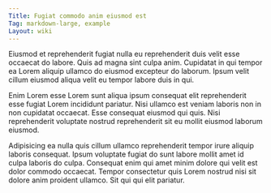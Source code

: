 ```yaml
---
Title: Fugiat commodo anim eiusmod est
Tag: markdown-large, example
Layout: wiki
---
```

Eiusmod et reprehenderit fugiat nulla eu reprehenderit duis velit esse occaecat do labore. Quis ad magna sint culpa anim. Cupidatat in qui tempor ea Lorem aliquip ullamco do eiusmod excepteur do laborum. Ipsum velit cillum eiusmod aliqua velit eu tempor labore duis in qui.

Enim Lorem esse Lorem sunt aliqua ipsum consequat elit reprehenderit esse fugiat Lorem incididunt pariatur. Nisi ullamco est veniam laboris non in non cupidatat occaecat. Esse consequat eiusmod qui quis. Nisi reprehenderit voluptate nostrud reprehenderit sit eu mollit eiusmod laborum eiusmod.

Adipisicing ea nulla quis cillum ullamco reprehenderit tempor irure aliquip laboris consequat. Ipsum voluptate fugiat do sunt labore mollit amet id culpa laboris do culpa. Consequat enim qui amet minim dolore qui velit est dolor commodo occaecat. Tempor consectetur quis Lorem nostrud nisi sit dolore anim proident ullamco. Sit qui qui elit pariatur.